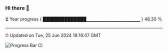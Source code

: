### Hi there 👋

⏳ Year progress { ██████████████▁▁▁▁▁▁▁▁▁▁▁▁▁▁▁▁ } 48.30 %

---

⏰ Updated on Tue, 25 Jun 2024 18:16:07 GMT

![Progress Bar CI](https://github.com/liununu/liununu/workflows/Progress%20Bar%20CI/badge.svg)
